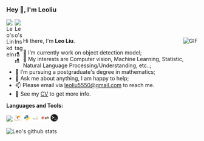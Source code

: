 ### Hey 👋, I'm Leoliu

<a href="https://www.linkedin.com/in/leo-liu-aa83721b3/">
  <img align="left" alt="Leo's LinkdeIn" width="22px" src="https://cdn.jsdelivr.net/npm/simple-icons@v3/icons/linkedin.svg" />
</a>
<a href="https://www.instagram.com/leoliu5550/">
  <img align="left" alt="Leo's Instagram" width="22px" src="https://cdn.jsdelivr.net/npm/simple-icons@v3/icons/instagram.svg" />
</a>
<br />
<br />

Hi there, I'm **Leo Liu**.
  <img align="right" alt="GIF" src="https://i.pinimg.com/originals/6b/ff/89/6bff8991c9308a10e5d2baef1153f5fe.gif" />
  
- 🌱 I’m currently work on object detection model; 
- 🤔 My interests are Computer vision, Machine Learning, Statistic, Natural Language Processing/Understanding,  etc..;
- 💼 I’m pursuing a postgraduate's degree in mathematics;
- 💬 Ask me about anything, I am happy to help;
- 📫 Please email via leoliu5550@gmail.com to reach me.
- 📝 See my [CV](https://www.cakeresume.com/leo-liu-719306) to get more info.


**Languages and Tools:**  

<code><img height="20" src="https://pytorch.org/assets/images/pytorch-logo.png"></code>
<code><img height="20" src="https://raw.githubusercontent.com/github/explore/80688e429a7d4ef2fca1e82350fe8e3517d3494d/topics/tensorflow/tensorflow.png"></code>
<code><img height="20" src="https://raw.githubusercontent.com/github/explore/80688e429a7d4ef2fca1e82350fe8e3517d3494d/topics/python/python.png"></code>
<code><img height="20" src="https://raw.githubusercontent.com/github/explore/80688e429a7d4ef2fca1e82350fe8e3517d3494d/topics/mysql/mysql.png"></code>
<code><img height="20" src="https://raw.githubusercontent.com/github/explore/80688e429a7d4ef2fca1e82350fe8e3517d3494d/topics/git/git.png"></code>
<code><img height="20" src="https://raw.githubusercontent.com/github/explore/80688e429a7d4ef2fca1e82350fe8e3517d3494d/topics/terminal/terminal.png"></code>

![Leo's github stats](https://github-readme-stats.vercel.app/api?username=leoliu5550&show_icons=true&hide_border=true)

